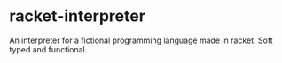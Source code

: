 # racket-interpreter

An interpreter for a fictional programming language made in racket. Soft typed and functional.

